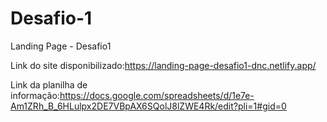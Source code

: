 # Desafio-1
Landing Page - Desafio1

Link do site disponibilizado:https://landing-page-desafio1-dnc.netlify.app/

Link da planilha de informaçâo:https://docs.google.com/spreadsheets/d/1e7e-Am1ZRh_B_6HLulpx2DE7VBpAX6SQolJ8lZWE4Rk/edit?pli=1#gid=0
